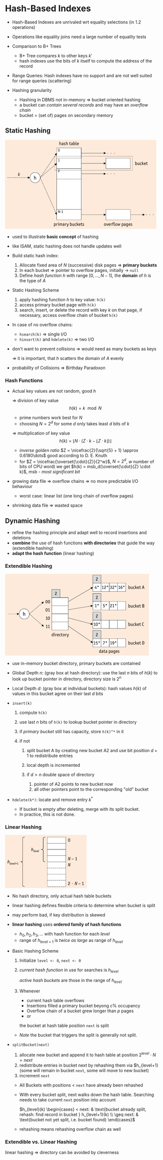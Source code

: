 # Hash-Based Indexes

* Hash-Based Indexes are unrivaled wrt equality selections (in $1.2$ operations)
* Operations like equality joins need a large number of equality tests
* Comparison to B+ Trees

    * B+ Tree compares $k$ to other keys $k'$
    * hash indexes use the bits of $k$ itself to compute the address of the record

* Range Queries: Hash indexes have no support and are not well suited for range queries (scattering)

* Hashing granularity

    * Hashing in DBMS not in-memory => bucket oriented hashing
    * a bucket can _contain several records_ and may have an _overflow chain_
    * bucket = (set of) pages on secondary memory

## Static Hashing

![Static Hashing Table](images/StaticHashing.png)

* used to illustrate **basic concept** of hashing
* like ISAM, static hashing does not handle updates well
* Build static hash index:

    1. Allocate fixed area of $N$ (successive) disk pages => **primary buckets**
    2. In each bucket => pointer to overflow pages, initially -> `null`
    3. Define _hash function_ $h$ with range $[0,\dots,N-1]$, the **domain** of $h$ is the type of $A$

* Static Hashing Scheme

    1. apply hashing function $h$ to key value: ```h(k)```
    2. access primary bucket page with ```h(k)```
    3. search, insert, or delete the record with key $k$ on that page, if necessary, access overflow chain of bucket ``h(k)``
    
* In case of no overflow chains:

    * ``hsearch(k)`` => single I/O
    * ``hinsert(k)`` and ``hdelete(k)`` => two I/O
    
* don't want to prevent collisions => would need as many buckets as keys

    => it is important, that $h$ scatters the domain of $A$ evenly
    
* probability of Collisions => Birthday Paradoxon

### Hash Functions

* Actual key values are not random, good $h$

    => division of key value $$h(k) = k \mod N$$
    
    * prime numbers work best for $N$
    * choosing $N = 2^d$ for some $d$ only takes least $d$ bits of $k$
    
    => multiplication of key value $$h(k) = \lfloor N \cdot (Z \cdot k  - \lfloor Z \cdot k\rfloor ) \rfloor$$
    
    * _inverse golden ratio_ $Z = \nicefrac{2}{\sqrt{5} + 1} \approx 0.6180\dots$ good according to D. E. Knuth
    * for $Z = \nicefrac{\overset{\cdot}{Z}}{2^w}$, $N=2^d$, $w$ number of bits of CPU word) we get $h(k) = msb_d(\overset{\cdot}{Z} \cdot k)$, msb - _most significant bit_

* growing data file => overflow chains => no more predictable I/O behaviour

    * worst case: linear list (one long chain of overflow pages)

* shrinking data file => wasted space

## Dynamic Hashing

* refine the hashing principle and adapt well to record insertions and deletions
* **combine** the use of hash functions **with directories** that guide the way (extendible hashing)
* **adapt the hash function** (linear hashing)

### Extendible Hashing

![Extendible Hashing: hash table setup](images/ExtendibleHashing.png)

* use in-memory bucket directory, primary buckets are contained
* Global Depth $n$: (gray box at hash directory): use the last $n$ bits of $h(k)$ to look up bucket pointer in directory, directory size is $2^n$
* Local Depth $d$: (gray box at individual buckets): hash values $h(k)$ of values in this bucket agree on their last $d$ bits
* ```insert(k)```

    1. compute ```h(k)```
    2. use last $n$ bits of ``h(k)`` to lookup bucket pointer in directory
    3. if _primary bucket_ still has capacity, store ``h(k)^*`` in it
    4. if not
    
        1. split bucket A by creating new bucket A2 and use bit position $d+1$ to redistribute entries
        2. local depth is incremented
        3. if $d>n$ double space of directory
        
            1. pointer of A2 points to new bucket now
            2. all other pointers point to the corresponding "old" bucket

* ```hdelete(k*)```: locate and remove entry $k^*$

    * If bucket is empty after deleting, merge with its split bucket.
    * In practice, this is not done.

### Linear Hashing

![Linear Hashing](images/LinearHashing.png)

* No hash directory, only actual hash table buckets
* linear hashing defines flexible criteria to determine when bucket is split
* may perform bad, if key distribution is skewed
* **linear hashing** uses **ordered family of hash functions**

    * $h_0, h_2, h_3, \dots$ with hash function for each _level_
    * range of $h_{level+1}$ is _twice as large_ as range of $h_{level}$

* Basic Hashing Scheme

    1. Initialize ``level <- 0``, ``next <- 0``
    2. _current hash function_ in use for searches is $h_{level}$

        _active hash buckets_ are those in the range of $h_{level}$

    3. Whenever
    
        * current hash table overflows
        * Insertions filled a primary bucket beyong $c\%$ occupancy
        * Overflow chain of a bucket grew longer than $p$ pages
        * or <insert criterion>
    
        the bucket at hash table position ``next`` is split

    * _Note_ the bucket that triggers the split is generally not split.

* ``splitBucket(next)``

    1. allocate new bucket and append it to hash table at position $2^{level} \cdot N = next$
    2. redistribute entries in bucket next by rehashing them via $h_{level+1} (some will remain in bucket ``next``, some will move to new bucket)
    3. increment ``next``
    * All Buckets with positions $<$ ```next``` have already been rehashed
    * With every bucket split, next walks down the hash table. Searching needs to take current ``next`` position into account
    
        $h_{level}(k) \begin{cases}
            < next: & \text{bucket already split, rehash: find record in bucket } h_{level+1}(k) \\
            \geq next: & \text{bucket not yet split, i.e. bucket found}
        \end{cases}$
    
    * rehashing means rehashing overflow chain as well

### Extendible vs. Linear Hashing

linear hashing => directory can be avoided by cleverness




























